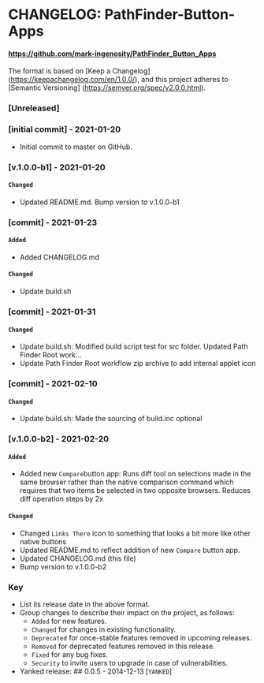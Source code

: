 # CHANGELOG: PathFinder-Button-Apps
#### https://github.com/mark-ingenosity/PathFinder_Button_Apps

The format is based on [Keep a Changelog] (https://keepachangelog.com/en/1.0.0/), and this project adheres to [Semantic Versioning] (https://semver.org/spec/v2.0.0.html).

### [Unreleased]



### [initial commit] - 2021-01-20

- Initial commit to master on GitHub.

### [v.1.0.0-b1] - 2021-01-20

#### `Changed`

- Updated README.md. Bump version to v.1.0.0-b1

### [commit] - 2021-01-23

#### `Added`

- Added CHANGELOG.md

#### `Changed`

- Update build.sh

### [commit] - 2021-01-31

#### `Changed`

- Update build.sh: Modified build script test for src folder. Updated Path Finder Root work…
- Update Path Finder Root workflow zip archive to add internal applet icon

### [commit] - 2021-02-10

#### `Changed`

- Update build.sh: Made the sourcing of build.inc optional

### [v.1.0.0-b2] - 2021-02-20

#### `Added`

- Added new `Compare`button app: Runs diff tool on selections made in the same browser rather than the native comparison command which requires that two items be selected in two opposite browsers. Reduces diff operation steps by 2x

#### `Changed`

- Changed `Links There` icon to something that  looks a bit more like other native buttons
- Updated README.md to reflect addition of new `Compare` button app.
- Updated CHANGELOG.md (this file)
- Bump version to v.1.0.0-b2

### 

### Key ###

- List its release date in the above format.
- Group changes to describe their impact on the project, as follows:
	- `Added` for new features.
	- `Changed` for changes in existing functionality.
	- `Deprecated` for once-stable features removed in upcoming releases.
	- `Removed` for deprecated features removed in this release.
	- `Fixed` for any bug fixes.
	- `Security` to invite users to upgrade in case of vulnerabilities.
- Yanked release: ## 0.0.5 - 2014-12-13 [`YANKED`]